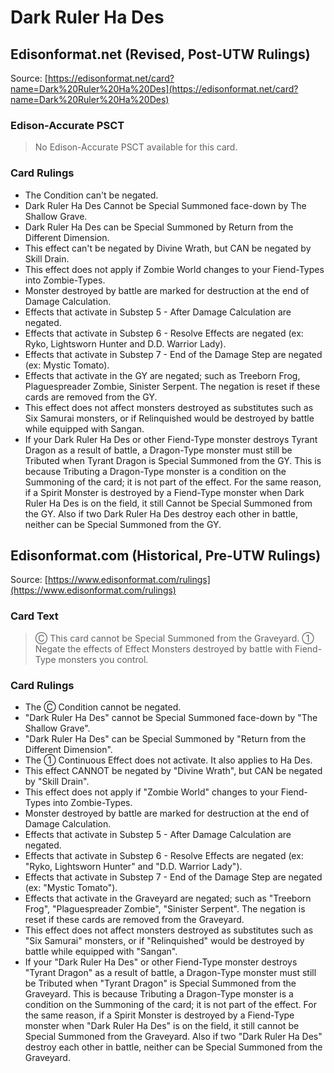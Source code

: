 # Dark Ruler Ha Des

## Edisonformat.net (Revised, Post-UTW Rulings)

Source: [https://edisonformat.net/card?name=Dark%20Ruler%20Ha%20Des](https://edisonformat.net/card?name=Dark%20Ruler%20Ha%20Des)

### Edison-Accurate PSCT

> No Edison-Accurate PSCT available for this card.

### Card Rulings

*   The Condition can't be negated.
*   Dark Ruler Ha Des Cannot be Special Summoned face-down by The Shallow Grave.
*   Dark Ruler Ha Des can be Special Summoned by Return from the Different Dimension.
*   This effect can't be negated by Divine Wrath, but CAN be negated by Skill Drain.
*   This effect does not apply if Zombie World changes to your Fiend-Types into Zombie-Types.
*   Monster destroyed by battle are marked for destruction at the end of Damage Calculation.
*   Effects that activate in Substep 5 - After Damage Calculation are negated.
*   Effects that activate in Substep 6 - Resolve Effects are negated (ex: Ryko, Lightsworn Hunter and D.D. Warrior Lady).
*   Effects that activate in Substep 7 - End of the Damage Step are negated (ex: Mystic Tomato).
*   Effects that activate in the GY are negated; such as Treeborn Frog, Plaguespreader Zombie, Sinister Serpent. The negation is reset if these cards are removed from the GY.
*   This effect does not affect monsters destroyed as substitutes such as Six Samurai monsters, or if Relinquished would be destroyed by battle while equipped with Sangan.
*   If your Dark Ruler Ha Des or other Fiend-Type monster destroys Tyrant Dragon as a result of battle, a Dragon-Type monster must still be Tributed when Tyrant Dragon is Special Summoned from the GY. This is because Tributing a Dragon-Type monster is a condition on the Summoning of the card; it is not part of the effect. For the same reason, if a Spirit Monster is destroyed by a Fiend-Type monster when Dark Ruler Ha Des is on the field, it still Cannot be Special Summoned from the GY. Also if two Dark Ruler Ha Des destroy each other in battle, neither can be Special Summoned from the GY.


## Edisonformat.com (Historical, Pre-UTW Rulings)

Source: [https://www.edisonformat.com/rulings](https://www.edisonformat.com/rulings)

### Card Text

> Ⓒ This card cannot be Special Summoned from the Graveyard. ① Negate the effects of Effect Monsters destroyed by battle with Fiend-Type monsters you control.

### Card Rulings

*   The Ⓒ Condition cannot be negated.
*   "Dark Ruler Ha Des" cannot be Special Summoned face-down by "The Shallow Grave".
*   "Dark Ruler Ha Des" can be Special Summoned by "Return from the Different Dimension".
*   The ① Continuous Effect does not activate. It also applies to Ha Des.
*   This effect CANNOT be negated by "Divine Wrath", but CAN be negated by "Skill Drain".
*   This effect does not apply if "Zombie World" changes to your Fiend-Types into Zombie-Types.
*   Monster destroyed by battle are marked for destruction at the end of Damage Calculation.
*   Effects that activate in Substep 5 - After Damage Calculation are negated.
*   Effects that activate in Substep 6 - Resolve Effects are negated (ex: "Ryko, Lightsworn Hunter" and "D.D. Warrior Lady").
*   Effects that activate in Substep 7 - End of the Damage Step are negated (ex: "Mystic Tomato").
*   Effects that activate in the Graveyard are negated; such as "Treeborn Frog", "Plaguespreader Zombie", "Sinister Serpent". The negation is reset if these cards are removed from the Graveyard.
*   This effect does not affect monsters destroyed as substitutes such as "Six Samurai" monsters, or if "Relinquished" would be destroyed by battle while equipped with "Sangan".
*   If your "Dark Ruler Ha Des" or other Fiend-Type monster destroys "Tyrant Dragon" as a result of battle, a Dragon-Type monster must still be Tributed when "Tyrant Dragon" is Special Summoned from the Graveyard. This is because Tributing a Dragon-Type monster is a condition on the Summoning of the card; it is not part of the effect. For the same reason, if a Spirit Monster is destroyed by a Fiend-Type monster when "Dark Ruler Ha Des" is on the field, it still cannot be Special Summoned from the Graveyard. Also if two "Dark Ruler Ha Des" destroy each other in battle, neither can be Special Summoned from the Graveyard.


